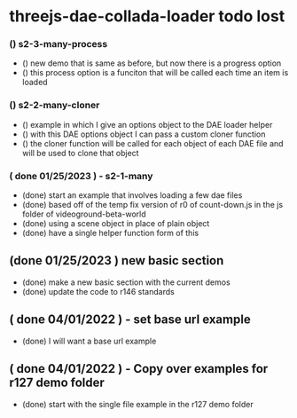 # threejs-dae-collada-loader todo lost

### () s2-3-many-process
* () new demo that is same as before, but now there is a progress option
* () this process option is a funciton that will be called each time an item is loaded

### () s2-2-many-cloner
* () example in which I give an options object to the DAE loader helper
* () with this DAE options object I can pass a custom cloner function
* () the cloner function will be called for each object of each DAE file and will be used to clone that object

### ( done 01/25/2023 ) - s2-1-many
* (done) start an example that involves loading a few dae files
* (done) based off of the temp fix version of r0 of count-down.js in the js folder of videoground-beta-world
* (done) using a scene object in place of plain object
* (done) have a single helper function form of this

## (done 01/25/2023 ) new basic section
* (done) make a new basic section with the current demos
* (done) update the code to r146 standards

## ( done 04/01/2022 ) - set base url example
* (done) I will want a base url example

## ( done 04/01/2022 ) - Copy over examples for r127 demo folder
* (done) start with the single file example in the r127 demo folder
